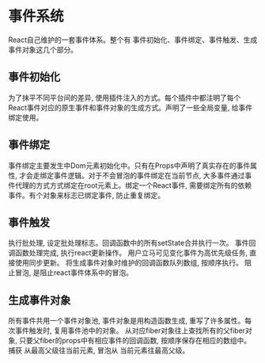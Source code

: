 # 事件系统
React自己维护的一套事件体系。整个有 事件初始化、事件绑定、事件触发、生成事件对象这几个部分。

## 事件初始化
为了抹平不同平台间的差异, 使用插件注入的方式。每个插件中都注明了每个React事件对应的原生事件和事件对象的生成方式。声明了一些全局变量, 给事件绑定使用。

## 事件绑定
事件绑定主要发生中Dom元素初始化中。只有在Props中声明了真实存在的事件属性, 才会走绑定事件逻辑。对于不会冒泡的事件绑定在当前节点, 大多事件通过事件代理的方式方式绑定在root元素上。绑定一个React事件, 需要绑定所有的依赖事件。有个对象来标志已绑定事件, 防止重复绑定。

## 事件触发
执行批处理, 设定批处理标志。回调函数中的所有setState合并执行一次。
事件回调函数处理完成, 执行react更新操作。
用户立马可见变化事件为高优先级任务, 直接使用同步更新。
将生成事件对象时维护的回调函数队列数组, 按顺序执行。 阻止冒泡, 是阻止react事件体系中的冒泡。

## 生成事件对象
所有事件共用一个事件对象池, 事件对象是用构造函数生成, 重写了许多属性。每次事件触发时, 复用事件池中的对象。
从对应fiber对象往上查找所有的父fiber对象, 只要父fiber的props中有相应事件的回调函数, 按顺序保存在相应的数组中。
捕获 从最高父级往当前元素, 冒泡从 当前元素往最高父级。